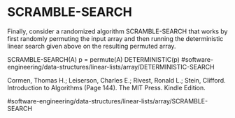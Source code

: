 # SCRAMBLE-SEARCH
Finally, consider a randomized algorithm SCRAMBLE-SEARCH that works by first randomly permuting the input array and then running the deterministic linear search given above on the resulting permuted array.

SCRAMBLE-SEARCH(A)
p = permute(A)
DETERMINISTIC(p)  #software-engineering/data-structures/linear-lists/array/DETERMINISTIC-SEARCH


Cormen, Thomas H.; Leiserson, Charles E.; Rivest, Ronald L.; Stein, Clifford. Introduction to Algorithms (Page 144). The MIT Press. Kindle Edition. 

#software-engineering/data-structures/linear-lists/array/SCRAMBLE-SEARCH
